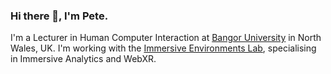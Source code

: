 ### Hi there 👋, I'm Pete.

I'm a Lecturer in Human Computer Interaction at [Bangor University](https://bangor.ac.uk) in North Wales, UK. I'm working with the [Immersive Environments Lab](https://bangor-iel.github.io), specialising in Immersive Analytics and WebXR.

<!--
**PButcher/PButcher** is a ✨ _special_ ✨ repository because its `README.md` (this file) appears on your GitHub profile.

Here are some ideas to get you started:

- 🔭 I’m currently working on ...
- 🌱 I’m currently learning ...
- 👯 I’m looking to collaborate on ...
- 🤔 I’m looking for help with ...
- 💬 Ask me about ...
- 📫 How to reach me: ...
- 😄 Pronouns: ...
- ⚡ Fun fact: ...
-->
